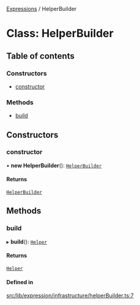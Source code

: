 [Expressions](../README.md) / HelperBuilder

# Class: HelperBuilder

## Table of contents

### Constructors

- [constructor](HelperBuilder.md#constructor)

### Methods

- [build](HelperBuilder.md#build)

## Constructors

### constructor

• **new HelperBuilder**(): [`HelperBuilder`](HelperBuilder.md)

#### Returns

[`HelperBuilder`](HelperBuilder.md)

## Methods

### build

▸ **build**(): [`Helper`](Helper.md)

#### Returns

[`Helper`](Helper.md)

#### Defined in

[src/lib/expression/infrastructure/helperBuilder.ts:7](https://github.com/FlavioLionelRita/3xpr/blob/370020b/src/lib/expression/infrastructure/helperBuilder.ts#L7)
